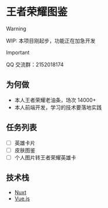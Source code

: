 # 王者荣耀图鉴

> [!WARNING]
> WIP: 本项目刚起步，功能正在加急开发

> [!IMPORTANT]
> QQ 交流群：2152018174

## 为何做

- 本人王者荣耀老油条，场次 14000+
- 本人前端开发，学习的技术要落地实践

## 任务列表

- [ ] 英雄卡片
- [ ] 皮肤图鉴
- [ ] 个人图片转王者荣耀英雄卡

## 技术栈

- [Nuxt](https://nuxt.com/)
- [Vue.js](https://cn.vuejs.org/)
